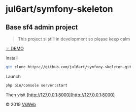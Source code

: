 jul6art/symfony-skeleton
==
Base sf4 admin project
-

> This project si still in development so please keep calm

[&#9758; DEMO](https://symfony-skeleton.vsweb.be/)

Install

```bash
git clone https://github.com/jul6art/symfony-skeleton.git
```

Launch

```bash
php bin/console server:start
```

Then visit [http://127.0.0.1:8000](http://127.0.0.1:8000)

&copy; 2019 [VsWeb](https://vsweb.be)